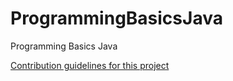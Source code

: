 # ProgrammingBasicsJava
Programming Basics Java


[Contribution guidelines for this project](docs/CONTRIBUTING.md)

